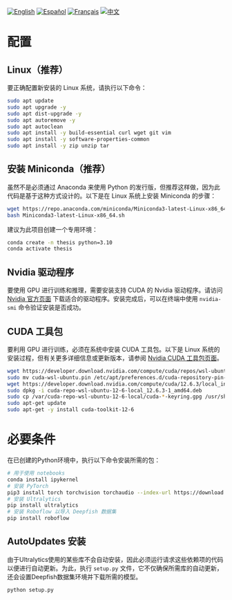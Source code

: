 [![English](https://img.shields.io/badge/lang-English-blue)](README.en.md)
[![Español](https://img.shields.io/badge/lang-Español-green)](README.es.md)
[![Français](https://img.shields.io/badge/lang-Français-yellow)](README.fr.md)
[![中文](https://img.shields.io/badge/lang-中文-red)](README.zh.md)

# 配置
## Linux（推荐）
要正确配置新安装的 Linux 系统，请执行以下命令：
```bash
sudo apt update
sudo apt upgrade -y
sudo apt dist-upgrade -y
sudo apt autoremove -y
sudo apt autoclean
sudo apt install -y build-essential curl wget git vim
sudo apt install -y software-properties-common
sudo apt install -y zip unzip tar
```

## 安装 Miniconda（推荐）
虽然不是必须通过 Anaconda 来使用 Python 的发行版，但推荐这样做，因为此代码是基于这种方式设计的。以下是在 Linux 系统上安装 Miniconda 的步骤：

```bash
wget https://repo.anaconda.com/miniconda/Miniconda3-latest-Linux-x86_64.sh
bash Miniconda3-latest-Linux-x86_64.sh
```

建议为此项目创建一个专用环境：
```bash
conda create -n thesis python=3.10
conda activate thesis
```

## Nvidia 驱动程序
要使用 GPU 进行训练和推理，需要安装支持 CUDA 的 Nvidia 驱动程序。请访问 [Nvidia 官方页面](https://www.nvidia.com) 下载适合的驱动程序。安装完成后，可以在终端中使用 ``nvidia-smi`` 命令验证安装是否成功。

## CUDA 工具包  
要利用 GPU 进行训练，必须在系统中安装 CUDA 工具包。以下是 Linux 系统的安装过程，但有关更多详细信息或更新版本，请参阅 [Nvidia CUDA 工具包页面](https://developer.nvidia.com/cuda-downloads)。
```bash
wget https://developer.download.nvidia.com/compute/cuda/repos/wsl-ubuntu/x86_64/cuda-wsl-ubuntu.pin
sudo mv cuda-wsl-ubuntu.pin /etc/apt/preferences.d/cuda-repository-pin-600
wget https://developer.download.nvidia.com/compute/cuda/12.6.3/local_installers/cuda-repo-wsl-ubuntu-12-6-local_12.6.3-1_amd64.deb
sudo dpkg -i cuda-repo-wsl-ubuntu-12-6-local_12.6.3-1_amd64.deb
sudo cp /var/cuda-repo-wsl-ubuntu-12-6-local/cuda-*-keyring.gpg /usr/share/keyrings/
sudo apt-get update
sudo apt-get -y install cuda-toolkit-12-6
```

# 必要条件
在已创建的Python环境中，执行以下命令安装所需的包：
```bash
# 用于使用 notebooks
conda install ipykernel
# 安装 PyTorch
pip3 install torch torchvision torchaudio --index-url https://download.pytorch.org/whl/cu124
# 安装 Ultralytics
pip install ultralytics
# 安装 Roboflow 以导入 Deepfish 数据集
pip install roboflow
```

## AutoUpdates 安装
由于Ultralytics使用的某些库不会自动安装，因此必须运行请求这些依赖项的代码以便进行自动更新。为此，执行 ``setup.py`` 文件，它不仅确保所需库的自动更新，还会设置Deepfish数据集环境并下载所需的模型。
```bash
python setup.py
```